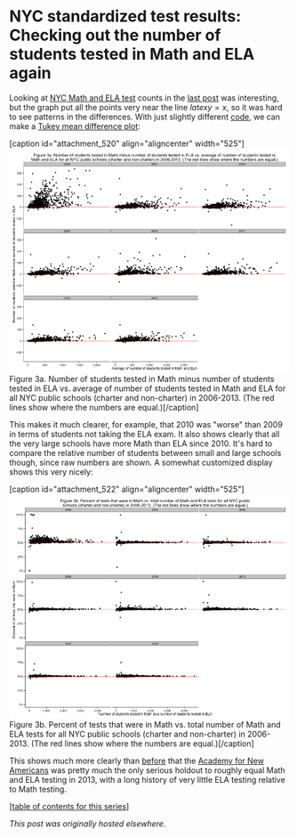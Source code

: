# NYC standardized test results: Checking out the number of students tested in Math and ELA again



Looking at <a href="http://planspace.org/2013/11/13/nyc-standardized-test-results-putting-the-data-together-and-looking-at-it/">NYC Math and ELA test</a>&#160;counts in the <a href="http://planspace.org/2013/11/14/nyc-standardized-test-results-checking-out-the-number-of-students-tested-in-math-and-ela/">last post</a> was interesting, but the graph put all the points very near the line $latex y=x$, so it was hard to see patterns in the differences. With just slightly different <a href="https://github.com/ajschumacher/NYCtests/blob/master/code/figure3.r">code</a>, we can make a <a href="http://en.wikipedia.org/wiki/Bland%E2%80%93Altman_plot">Tukey mean difference plot</a>:

[caption id="attachment_520" align="aligncenter" width="525"]<a href="3a.png"><img class="size-large wp-image-520" alt="Figure 3a. Number of students tested in Math minus number of students tested in ELA vs. average of number of students tested in Math and ELA for all NYC public schools (charter and non-charter) in 2006-2013. (The red lines show where the numbers are equal.)" src="3a.png"></a> Figure 3a. Number of students tested in Math minus number of students tested in ELA vs. average of number of students tested in Math and ELA for all NYC public schools (charter and non-charter) in 2006-2013. (The red lines show where the numbers are equal.)[/caption]

This makes it much clearer, for example, that 2010 was "worse" than 2009 in terms of students not taking the ELA exam. It also shows clearly that all the very large schools have more Math than ELA since 2010. It's hard to compare the relative number of students between small and large schools though, since raw numbers are shown. A somewhat customized display shows this very nicely:

[caption id="attachment_522" align="aligncenter" width="525"]<a href="3b.png"><img class="size-large wp-image-522" alt="Figure 3b. Percent of tests that were in Math vs. total number of Math and ELA tests for all NYC public schools (charter and non-charter) in 2006-2013. (The red lines show where the numbers are equal.)" src="3b.png"></a> Figure 3b. Percent of tests that were in Math vs. total number of Math and ELA tests for all NYC public schools (charter and non-charter) in 2006-2013. (The red lines show where the numbers are equal.)[/caption]

This shows much more clearly than <a href="http://planspace.org/2013/11/14/nyc-standardized-test-results-checking-out-the-number-of-students-tested-in-math-and-ela/">before</a> that the <a href="http://insideschools.org/middle/browse/school/1259">Academy for New Americans</a> was pretty much the only serious holdout to roughly equal Math and ELA testing in 2013, with a long history of very little ELA testing relative to Math testing.

[<a href="http://planspace.org/2014/01/10/nyc-test-data/">table of contents for this series</a>]



*This post was originally hosted elsewhere.*
